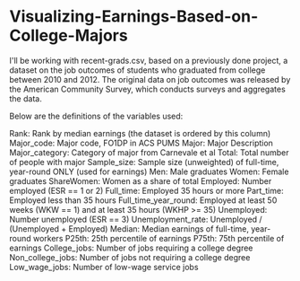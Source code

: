 # Visualizing-Earnings-Based-on-College-Majors

I'll be working with recent-grads.csv, based on a previously done project, a dataset on the job outcomes of students who graduated from college between 2010 and 2012. The original data on job outcomes was released by the American Community Survey, which conducts surveys and aggregates the data. 

Below are the definitions of the variables used:

Rank:	Rank by median earnings (the dataset is ordered by this column)
Major_code:	Major code, FO1DP in ACS PUMS
Major:	Major Description
Major_category:	Category of major from Carnevale et al
Total:	Total number of people with major
Sample_size:	Sample size (unweighted) of full-time, year-round ONLY (used for earnings)
Men:	Male graduates
Women:	Female graduates
ShareWomen:	Women as a share of total
Employed:	Number employed (ESR == 1 or 2)
Full_time:	Employed 35 hours or more
Part_time:	Employed less than 35 hours
Full_time_year_round:	Employed at least 50 weeks (WKW == 1) and at least 35 hours (WKHP >= 35)
Unemployed:	Number unemployed (ESR == 3)
Unemployment_rate:	Unemployed / (Unemployed + Employed)
Median:	Median earnings of full-time, year-round workers
P25th:	25th percentile of earnings
P75th:	75th percentile of earnings
College_jobs:	Number of jobs requiring a college degree
Non_college_jobs:	Number of jobs not requiring a college degree
Low_wage_jobs:	Number of low-wage service jobs
